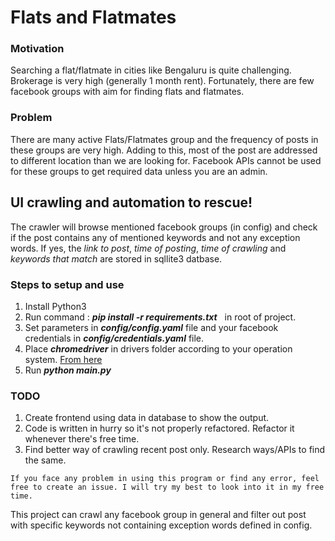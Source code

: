 # Flats and Flatmates

### Motivation

Searching a flat/flatmate in cities like Bengaluru is quite challenging. Brokerage is very high (generally 1 month rent). Fortunately, there are few facebook groups with aim for finding flats and flatmates. 

### Problem

There are many active Flats/Flatmates group and the frequency of posts in these groups are very high. Adding to this, most of the post are addressed to different location than we are looking for. Facebook APIs cannot be used for these groups to get required data unless you are an admin.

## UI crawling and automation to rescue!
The crawler will browse mentioned facebook groups (in config) and check if the post contains any of mentioned keywords and not any exception words. If yes, the *link to post*, *time of posting*, *time of crawling* and *keywords that match* are stored in sqllite3 datbase.

### Steps to setup and use
1. Install Python3
2. Run command : ***pip install -r requirements.txt***  &nbsp; in root of project.
3. Set parameters in ***config/config.yaml*** file and your facebook credentials in ***config/credentials.yaml*** file.
4. Place ***chromedriver*** in drivers folder according to your operation system. [From here](http://chromedriver.chromium.org/downloads)
5. Run ***python main.py***


### TODO
1. Create frontend using data in database to show the output.
2. Code is written in hurry so it's not properly refactored. Refactor it whenever there's free time.
3. Find better way of crawling recent post only. Research ways/APIs to find the same.

```
If you face any problem in using this program or find any error, feel free to create an issue. I will try my best to look into it in my free time.
```

This project can crawl any facebook group in general and filter out post with specific keywords not containing exception words defined in config.
